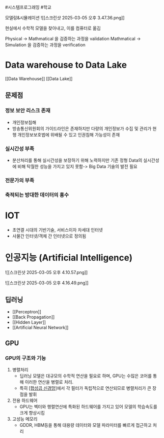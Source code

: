 #시스템프로그래밍 #학교 

모델링&시뮬레이션
![[스크린샷 2025-03-05 오후 3.47.36.png]]

현실에서 수학적 모델을 찾아내고, 이를 컴퓨터로 옮김

Physical -> Mathmatical 을 검증하는 과정을 validation
Mathmatical -> Simulation 을 검증하는 과정을 verification 


# Data warehouse to Data Lake
[[Data Warehouse]]
[[Data Lake]]

## 문제점

### 정보 보안 리스크 존재

- 개인정보침해
- 방송통신위원회의 가이드라인은 존재하지만 다량의 개인정보가 수집 및 관리가 현행 개인정보보호법에 위배될 수 있고 인권침해 가능성이 존재

### 실시간성 부족

- 분산처리를 통해 실시간성을 보장하기 위해 노력하지만 기존 정형 Data의 실시간성에 비해 탁월한 성능을 가지고 있지 못함-> Big Data 기술의 발전 필요

### 전문가의 부족

### 축적되는 방대한 데이터의 홍수


# IOT

- 초연결 시대의 기반기술, 서비스이자 차세대 인터넷
- 사물간 인터넷/객체 간 인터넷으로 정의됨


# 인공지능 (Artificial Intelligence)

![[스크린샷 2025-03-05 오후 4.10.57.png]]

![[스크린샷 2025-03-05 오후 4.16.49.png]]

## 딥러닝

- [[Perceptron]]
- [[Back Propagation]]
- [[Hidden Layer]]
- [[Artificial Neural Network]]


## GPU

### GPU의 구조와 기능

1. 병렬처리 
	- 딥러닝 모델은 대규모의 수학적 연산을 필요로 하며, GPU는 수많은 코어를 통해 이러한 연산을 병렬로 처리.
	- 특히 [[합성곱 신경망]](CNN)에서 각 필터가 독립적으로 연산되므로 병렬처리가 큰 장점을 발휘
2. 전용 하드웨어
	- GPU는 벡터와 행렬연산에 특화된 하드웨어를 가지고 있어 모델의 학습속도를 크게 향상시킴
3. 고성능 메모리
	- GDDR, HBM등을 통해 대용량 데이터와 모델 파라미터를 빠르게 접근하고 처리



